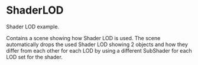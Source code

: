 ShaderLOD
=========

Shader LOD example.

Contains a scene showing how Shader LOD is used. The scene automatically drops the used Shader LOD showing 2 objects and how they differ from each other for each LOD by using a different SubShader for each LOD set for the shader.